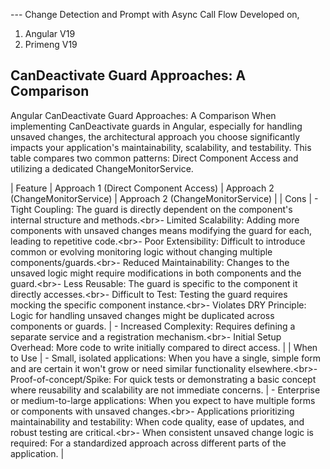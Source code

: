 --- Change Detection and Prompt with Async Call Flow
Developed on,

1. Angular V19
2. Primeng V19

## CanDeactivate Guard Approaches: A Comparison

Angular CanDeactivate Guard Approaches: A Comparison
When implementing CanDeactivate guards in Angular, especially for handling unsaved changes, the architectural approach you choose significantly impacts your application's maintainability, scalability, and testability. This table compares two common patterns: Direct Component Access and utilizing a dedicated ChangeMonitorService.

| Feature | Approach 1 (Direct Component Access) | Approach 2 (ChangeMonitorService) | Approach 2 (ChangeMonitorService) |
| Cons | - Tight Coupling: The guard is directly dependent on the component's internal structure and methods.&lt;br>- Limited Scalability: Adding more components with unsaved changes means modifying the guard for each, leading to repetitive code.&lt;br>- Poor Extensibility: Difficult to introduce common or evolving monitoring logic without changing multiple components/guards.&lt;br>- Reduced Maintainability: Changes to the unsaved logic might require modifications in both components and the guard.&lt;br>- Less Reusable: The guard is specific to the component it directly accesses.&lt;br>- Difficult to Test: Testing the guard requires mocking the specific component instance.&lt;br>- Violates DRY Principle: Logic for handling unsaved changes might be duplicated across components or guards. | - Increased Complexity: Requires defining a separate service and a registration mechanism.&lt;br>- Initial Setup Overhead: More code to write initially compared to direct access. |
| When to Use | - Small, isolated applications: When you have a single, simple form and are certain it won't grow or need similar functionality elsewhere.&lt;br>- Proof-of-concept/Spike: For quick tests or demonstrating a basic concept where reusability and scalability are not immediate concerns. | - Enterprise or medium-to-large applications: When you expect to have multiple forms or components with unsaved changes.&lt;br>- Applications prioritizing maintainability and testability: When code quality, ease of updates, and robust testing are critical.&lt;br>- When consistent unsaved change logic is required: For a standardized approach across different parts of the application. |
